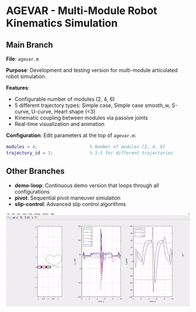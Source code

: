 # AGEVAR - Multi-Module Robot Kinematics Simulation

## Main Branch

**File**: `agevar.m`

**Purpose**: Development and testing version for multi-module articulated robot simulation.

**Features**:

- Configurable number of modules (2, 4, 6)
- 5 different trajectory types: Simple case, Simple case smooth_w, S-curve, U-curve, Heart shape (<3)
- Kinematic coupling between modules via passive joints
- Real-time visualization and animation

**Configuration**: Edit parameters at the top of `agevar.m`:

```matlab
modules = 4;                    % Number of modules [2, 4, 6]
trajectory_id = 3;              % 1-5 for different trajectories
```

## Other Branches

- **demo-loop**: Continuous demo version that loops through all configurations
- **pivot**: Sequential pivot maneuver simulation
- **slip-control**: Advanced slip control algorithms

![Robot Simulation](ReseQ.gif)

